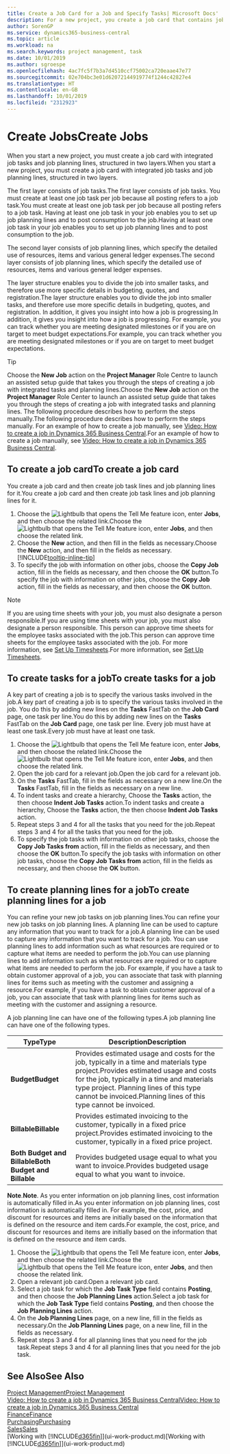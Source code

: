 ```yaml
---
title: Create a Job Card for a Job and Specify Tasks| Microsoft Docs'
description: For a new project, you create a job card that contains job tasks and planning lines, to help you manage progress and budgets.
author: SorenGP
ms.service: dynamics365-business-central
ms.topic: article
ms.workload: na
ms.search.keywords: project management, task
ms.date: 10/01/2019
ms.author: sgroespe
ms.openlocfilehash: 4ac7fc5f7b3a7d4510ccf75002ca720eaae47e77
ms.sourcegitcommit: 02e704bc3e01d62072144919774f1244c42827e4
ms.translationtype: HT
ms.contentlocale: en-GB
ms.lasthandoff: 10/01/2019
ms.locfileid: "2312923"
---
```

# <a name="create-jobs"></a><span data-ttu-id="61239-103">Create Jobs</span><span class="sxs-lookup"><span data-stu-id="61239-103">Create Jobs</span></span>
<span data-ttu-id="61239-104">When you start a new project, you must create a job card with integrated job tasks and job planning lines, structured in two layers.</span><span class="sxs-lookup"><span data-stu-id="61239-104">When you start a new project, you must create a job card with integrated job tasks and job planning lines, structured in two layers.</span></span>  

<span data-ttu-id="61239-105">The first layer consists of job tasks.</span><span class="sxs-lookup"><span data-stu-id="61239-105">The first layer consists of job tasks.</span></span> <span data-ttu-id="61239-106">You must create at least one job task per job because all posting refers to a job task.</span><span class="sxs-lookup"><span data-stu-id="61239-106">You must create at least one job task per job because all posting refers to a job task.</span></span> <span data-ttu-id="61239-107">Having at least one job task in your job enables you to set up job planning lines and to post consumption to the job.</span><span class="sxs-lookup"><span data-stu-id="61239-107">Having at least one job task in your job enables you to set up job planning lines and to post consumption to the job.</span></span>

<span data-ttu-id="61239-108">The second layer consists of job planning lines, which specify the detailed use of resources, items and various general ledger expenses.</span><span class="sxs-lookup"><span data-stu-id="61239-108">The second layer consists of job planning lines, which specify the detailed use of resources, items and various general ledger expenses.</span></span>

<span data-ttu-id="61239-109">The layer structure enables you to divide the job into smaller tasks, and therefore use more specific details in budgeting, quotes, and registration.</span><span class="sxs-lookup"><span data-stu-id="61239-109">The layer structure enables you to divide the job into smaller tasks, and therefore use more specific details in budgeting, quotes, and registration.</span></span> <span data-ttu-id="61239-110">In addition, it gives you insight into how a job is progressing.</span><span class="sxs-lookup"><span data-stu-id="61239-110">In addition, it gives you insight into how a job is progressing.</span></span> <span data-ttu-id="61239-111">For example, you can track whether you are meeting designated milestones or if you are on target to meet budget expectations.</span><span class="sxs-lookup"><span data-stu-id="61239-111">For example, you can track whether you are meeting designated milestones or if you are on target to meet budget expectations.</span></span>

> [!TIP]
> <span data-ttu-id="61239-112">Choose the **New Job** action on the **Project Manager** Role Centre to launch an assisted setup guide that takes you through the steps of creating a job with integrated tasks and planning lines.</span><span class="sxs-lookup"><span data-stu-id="61239-112">Choose the **New Job** action on the **Project Manager** Role Center to launch an assisted setup guide that takes you through the steps of creating a job with integrated tasks and planning lines.</span></span> <span data-ttu-id="61239-113">The following procedure describes how to perform the steps manually.</span><span class="sxs-lookup"><span data-stu-id="61239-113">The following procedure describes how to perform the steps manually.</span></span> <span data-ttu-id="61239-114">For an example of how to create a job manually, see [Video: How to create a job in Dynamics 365 Business Central](https://www.youtube.com/watch?v=VqaPWr7BWmw).</span><span class="sxs-lookup"><span data-stu-id="61239-114">For an example of how to create a job manually, see [Video: How to create a job in Dynamics 365 Business Central](https://www.youtube.com/watch?v=VqaPWr7BWmw).</span></span>

## <a name="to-create-a-job-card"></a><span data-ttu-id="61239-115">To create a job card</span><span class="sxs-lookup"><span data-stu-id="61239-115">To create a job card</span></span>
<span data-ttu-id="61239-116">You create a job card and then create job task lines and job planning lines for it.</span><span class="sxs-lookup"><span data-stu-id="61239-116">You create a job card and then create job task lines and job planning lines for it.</span></span>

1. <span data-ttu-id="61239-117">Choose the ![Lightbulb that opens the Tell Me feature](media/ui-search/search_small.png "Tell me what you want to do") icon, enter **Jobs**, and then choose the related link.</span><span class="sxs-lookup"><span data-stu-id="61239-117">Choose the ![Lightbulb that opens the Tell Me feature](media/ui-search/search_small.png "Tell me what you want to do") icon, enter **Jobs**, and then choose the related link.</span></span>  
2. <span data-ttu-id="61239-118">Choose the **New** action, and then fill in the fields as necessary.</span><span class="sxs-lookup"><span data-stu-id="61239-118">Choose the **New** action, and then fill in the fields as necessary.</span></span> [!INCLUDE[tooltip-inline-tip](includes/tooltip-inline-tip_md.md)]
3. <span data-ttu-id="61239-119">To specify the job with information on other jobs, choose the **Copy Job** action, fill in the fields as necessary, and then choose the **OK** button.</span><span class="sxs-lookup"><span data-stu-id="61239-119">To specify the job with information on other jobs, choose the **Copy Job** action, fill in the fields as necessary, and then choose the **OK** button.</span></span>

> [!NOTE]  
>   <span data-ttu-id="61239-120">If you are using time sheets with your job, you must also designate a person responsible.</span><span class="sxs-lookup"><span data-stu-id="61239-120">If you are using time sheets with your job, you must also designate a person responsible.</span></span> <span data-ttu-id="61239-121">This person can approve time sheets for the employee tasks associated with the job.</span><span class="sxs-lookup"><span data-stu-id="61239-121">This person can approve time sheets for the employee tasks associated with the job.</span></span> <span data-ttu-id="61239-122">For more information, see [Set Up Timesheets](projects-how-setup-time-sheets.md).</span><span class="sxs-lookup"><span data-stu-id="61239-122">For more information, see [Set Up Timesheets](projects-how-setup-time-sheets.md).</span></span>

## <a name="to-create-tasks-for-a-job"></a><span data-ttu-id="61239-123">To create tasks for a job</span><span class="sxs-lookup"><span data-stu-id="61239-123">To create tasks for a job</span></span>
<span data-ttu-id="61239-124">A key part of creating a job is to specify the various tasks involved in the job.</span><span class="sxs-lookup"><span data-stu-id="61239-124">A key part of creating a job is to specify the various tasks involved in the job.</span></span> <span data-ttu-id="61239-125">You do this by adding new lines on the **Tasks** FastTab on the **Job Card** page, one task per line.</span><span class="sxs-lookup"><span data-stu-id="61239-125">You do this by adding new lines on the **Tasks** FastTab on the **Job Card** page, one task per line.</span></span> <span data-ttu-id="61239-126">Every job must have at least one task.</span><span class="sxs-lookup"><span data-stu-id="61239-126">Every job must have at least one task.</span></span>

1. <span data-ttu-id="61239-127">Choose the ![Lightbulb that opens the Tell Me feature](media/ui-search/search_small.png "Tell me what you want to do") icon, enter **Jobs**, and then choose the related link.</span><span class="sxs-lookup"><span data-stu-id="61239-127">Choose the ![Lightbulb that opens the Tell Me feature](media/ui-search/search_small.png "Tell me what you want to do") icon, enter **Jobs**, and then choose the related link.</span></span>
2. <span data-ttu-id="61239-128">Open the job card for a relevant job.</span><span class="sxs-lookup"><span data-stu-id="61239-128">Open the job card for a relevant job.</span></span>
3. <span data-ttu-id="61239-129">On the **Tasks** FastTab, fill in the fields as necessary on a new line.</span><span class="sxs-lookup"><span data-stu-id="61239-129">On the **Tasks** FastTab, fill in the fields as necessary on a new line.</span></span>
4. <span data-ttu-id="61239-130">To indent tasks and create a hierarchy, Choose the **Tasks** action, the then choose **Indent Job Tasks** action.</span><span class="sxs-lookup"><span data-stu-id="61239-130">To indent tasks and create a hierarchy, Choose the **Tasks** action, the then choose **Indent Job Tasks** action.</span></span>
5. <span data-ttu-id="61239-131">Repeat steps 3 and 4 for all the tasks that you need for the job.</span><span class="sxs-lookup"><span data-stu-id="61239-131">Repeat steps 3 and 4 for all the tasks that you need for the job.</span></span>
6. <span data-ttu-id="61239-132">To specify the job tasks with information on other job tasks, choose the **Copy Job Tasks from** action, fill in the fields as necessary, and then choose the **OK** button.</span><span class="sxs-lookup"><span data-stu-id="61239-132">To specify the job tasks with information on other job tasks, choose the **Copy Job Tasks from** action, fill in the fields as necessary, and then choose the **OK** button.</span></span>

## <a name="to-create-planning-lines-for-a-job"></a><span data-ttu-id="61239-133">To create planning lines for a job</span><span class="sxs-lookup"><span data-stu-id="61239-133">To create planning lines for a job</span></span>
<span data-ttu-id="61239-134">You can refine your new job tasks on job planning lines.</span><span class="sxs-lookup"><span data-stu-id="61239-134">You can refine your new job tasks on job planning lines.</span></span> <span data-ttu-id="61239-135">A planning line can be used to capture any information that you want to track for a job.</span><span class="sxs-lookup"><span data-stu-id="61239-135">A planning line can be used to capture any information that you want to track for a job.</span></span> <span data-ttu-id="61239-136">You can use planning lines to add information such as what resources are required or to capture what items are needed to perform the job.</span><span class="sxs-lookup"><span data-stu-id="61239-136">You can use planning lines to add information such as what resources are required or to capture what items are needed to perform the job.</span></span> <span data-ttu-id="61239-137">For example, if you have a task to obtain customer approval of a job, you can associate that task with planning lines for items such as meeting with the customer and assigning a resource.</span><span class="sxs-lookup"><span data-stu-id="61239-137">For example, if you have a task to obtain customer approval of a job, you can associate that task with planning lines for items such as meeting with the customer and assigning a resource.</span></span>  

<span data-ttu-id="61239-138">A job planning line can have one of the following types.</span><span class="sxs-lookup"><span data-stu-id="61239-138">A job planning line can have one of the following types.</span></span>  

| <span data-ttu-id="61239-139">Type</span><span class="sxs-lookup"><span data-stu-id="61239-139">Type</span></span> | <span data-ttu-id="61239-140">Description</span><span class="sxs-lookup"><span data-stu-id="61239-140">Description</span></span> |
| --- | --- |
| <span data-ttu-id="61239-141">**Budget**</span><span class="sxs-lookup"><span data-stu-id="61239-141">**Budget**</span></span> |<span data-ttu-id="61239-142">Provides estimated usage and costs for the job, typically in a time and materials type project.</span><span class="sxs-lookup"><span data-stu-id="61239-142">Provides estimated usage and costs for the job, typically in a time and materials type project.</span></span> <span data-ttu-id="61239-143">Planning lines of this type cannot be invoiced.</span><span class="sxs-lookup"><span data-stu-id="61239-143">Planning lines of this type cannot be invoiced.</span></span> |
| <span data-ttu-id="61239-144">**Billable**</span><span class="sxs-lookup"><span data-stu-id="61239-144">**Billable**</span></span> |<span data-ttu-id="61239-145">Provides estimated invoicing to the customer, typically in a fixed price project.</span><span class="sxs-lookup"><span data-stu-id="61239-145">Provides estimated invoicing to the customer, typically in a fixed price project.</span></span> |
| <span data-ttu-id="61239-146">**Both Budget and Billable**</span><span class="sxs-lookup"><span data-stu-id="61239-146">**Both Budget and Billable**</span></span> |<span data-ttu-id="61239-147">Provides budgeted usage equal to what you want to invoice.</span><span class="sxs-lookup"><span data-stu-id="61239-147">Provides budgeted usage equal to what you want to invoice.</span></span> |

<span data-ttu-id="61239-148">**Note**.</span><span class="sxs-lookup"><span data-stu-id="61239-148">**Note**.</span></span> <span data-ttu-id="61239-149">As you enter information on job planning lines, cost information is automatically filled in.</span><span class="sxs-lookup"><span data-stu-id="61239-149">As you enter information on job planning lines, cost information is automatically filled in.</span></span> <span data-ttu-id="61239-150">For example, the cost, price, and discount for resources and items are initially based on the information that is defined on the resource and item cards.</span><span class="sxs-lookup"><span data-stu-id="61239-150">For example, the cost, price, and discount for resources and items are initially based on the information that is defined on the resource and item cards.</span></span>

1. <span data-ttu-id="61239-151">Choose the ![Lightbulb that opens the Tell Me feature](media/ui-search/search_small.png "Tell me what you want to do") icon, enter **Jobs**, and then choose the related link.</span><span class="sxs-lookup"><span data-stu-id="61239-151">Choose the ![Lightbulb that opens the Tell Me feature](media/ui-search/search_small.png "Tell me what you want to do") icon, enter **Jobs**, and then choose the related link.</span></span>
2. <span data-ttu-id="61239-152">Open a relevant job card.</span><span class="sxs-lookup"><span data-stu-id="61239-152">Open a relevant job card.</span></span>
3. <span data-ttu-id="61239-153">Select a job task for which the **Job Task Type** field contains **Posting**, and then choose the **Job Planning Lines** action.</span><span class="sxs-lookup"><span data-stu-id="61239-153">Select a job task for which the **Job Task Type** field contains **Posting**, and then choose the **Job Planning Lines** action.</span></span>  
4. <span data-ttu-id="61239-154">On the **Job Planning Lines** page, on a new line, fill in the fields as necessary.</span><span class="sxs-lookup"><span data-stu-id="61239-154">On the **Job Planning Lines** page, on a new line, fill in the fields as necessary.</span></span>
5. <span data-ttu-id="61239-155">Repeat steps 3 and 4 for all planning lines that you need for the job task.</span><span class="sxs-lookup"><span data-stu-id="61239-155">Repeat steps 3 and 4 for all planning lines that you need for the job task.</span></span>

## <a name="see-also"></a><span data-ttu-id="61239-156">See Also</span><span class="sxs-lookup"><span data-stu-id="61239-156">See Also</span></span>

[<span data-ttu-id="61239-157">Project Management</span><span class="sxs-lookup"><span data-stu-id="61239-157">Project Management</span></span>](projects-manage-projects.md)  
[<span data-ttu-id="61239-158">Video: How to create a job in Dynamics 365 Business Central</span><span class="sxs-lookup"><span data-stu-id="61239-158">Video: How to create a job in Dynamics 365 Business Central</span></span>](https://www.youtube.com/watch?v=VqaPWr7BWmw)  
[<span data-ttu-id="61239-159">Finance</span><span class="sxs-lookup"><span data-stu-id="61239-159">Finance</span></span>](finance.md)  
[<span data-ttu-id="61239-160">Purchasing</span><span class="sxs-lookup"><span data-stu-id="61239-160">Purchasing</span></span>](purchasing-manage-purchasing.md)  
[<span data-ttu-id="61239-161">Sales</span><span class="sxs-lookup"><span data-stu-id="61239-161">Sales</span></span>](sales-manage-sales.md)  
<span data-ttu-id="61239-162">[Working with [!INCLUDE[d365fin](includes/d365fin_md.md)]](ui-work-product.md)</span><span class="sxs-lookup"><span data-stu-id="61239-162">[Working with [!INCLUDE[d365fin](includes/d365fin_md.md)]](ui-work-product.md)</span></span>  
